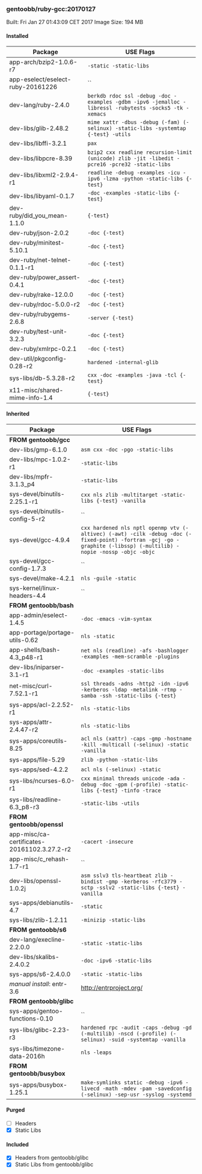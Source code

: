 ### gentoobb/ruby-gcc:20170127

Built: Fri Jan 27 01:43:09 CET 2017
Image Size: 194 MB
#### Installed
Package | USE Flags
--------|----------
app-arch/bzip2-1.0.6-r7 | `-static -static-libs`
app-eselect/eselect-ruby-20161226 | ``
dev-lang/ruby-2.4.0 | `berkdb rdoc ssl -debug -doc -examples -gdbm -ipv6 -jemalloc -libressl -rubytests -socks5 -tk -xemacs`
dev-libs/glib-2.48.2 | `mime xattr -dbus -debug (-fam) (-selinux) -static-libs -systemtap {-test} -utils`
dev-libs/libffi-3.2.1 | `pax`
dev-libs/libpcre-8.39 | `bzip2 cxx readline recursion-limit (unicode) zlib -jit -libedit -pcre16 -pcre32 -static-libs`
dev-libs/libxml2-2.9.4-r1 | `readline -debug -examples -icu -ipv6 -lzma -python -static-libs {-test}`
dev-libs/libyaml-0.1.7 | `-doc -examples -static-libs {-test}`
dev-ruby/did_you_mean-1.1.0 | `{-test}`
dev-ruby/json-2.0.2 | `-doc {-test}`
dev-ruby/minitest-5.10.1 | `-doc {-test}`
dev-ruby/net-telnet-0.1.1-r1 | `-doc {-test}`
dev-ruby/power_assert-0.4.1 | `-doc {-test}`
dev-ruby/rake-12.0.0 | `-doc {-test}`
dev-ruby/rdoc-5.0.0-r2 | `-doc {-test}`
dev-ruby/rubygems-2.6.8 | `-server {-test}`
dev-ruby/test-unit-3.2.3 | `-doc {-test}`
dev-ruby/xmlrpc-0.2.1 | `-doc {-test}`
dev-util/pkgconfig-0.28-r2 | `hardened -internal-glib`
sys-libs/db-5.3.28-r2 | `cxx -doc -examples -java -tcl {-test}`
x11-misc/shared-mime-info-1.4 | `{-test}`
#### Inherited
Package | USE Flags
--------|----------
**FROM gentoobb/gcc** |
dev-libs/gmp-6.1.0 | `asm cxx -doc -pgo -static-libs`
dev-libs/mpc-1.0.2-r1 | `-static-libs`
dev-libs/mpfr-3.1.3_p4 | `-static-libs`
sys-devel/binutils-2.25.1-r1 | `cxx nls zlib -multitarget -static-libs {-test} -vanilla`
sys-devel/binutils-config-5-r2 | ``
sys-devel/gcc-4.9.4 | `cxx hardened nls nptl openmp vtv (-altivec) (-awt) -cilk -debug -doc (-fixed-point) -fortran -gcj -go -graphite (-libssp) (-multilib) -nopie -nossp -objc -objc`
sys-devel/gcc-config-1.7.3 | ``
sys-devel/make-4.2.1 | `nls -guile -static`
sys-kernel/linux-headers-4.4 | ``
**FROM gentoobb/bash** |
app-admin/eselect-1.4.5 | `-doc -emacs -vim-syntax`
app-portage/portage-utils-0.62 | `nls -static`
app-shells/bash-4.3_p48-r1 | `net nls (readline) -afs -bashlogger -examples -mem-scramble -plugins`
dev-libs/iniparser-3.1-r1 | `-doc -examples -static-libs`
net-misc/curl-7.52.1-r1 | `ssl threads -adns -http2 -idn -ipv6 -kerberos -ldap -metalink -rtmp -samba -ssh -static-libs {-test}`
sys-apps/acl-2.2.52-r1 | `nls -static-libs`
sys-apps/attr-2.4.47-r2 | `nls -static-libs`
sys-apps/coreutils-8.25 | `acl nls (xattr) -caps -gmp -hostname -kill -multicall (-selinux) -static -vanilla`
sys-apps/file-5.29 | `zlib -python -static-libs`
sys-apps/sed-4.2.2 | `acl nls (-selinux) -static`
sys-libs/ncurses-6.0-r1 | `cxx minimal threads unicode -ada -debug -doc -gpm (-profile) -static-libs {-test} -tinfo -trace`
sys-libs/readline-6.3_p8-r3 | `-static-libs -utils`
**FROM gentoobb/openssl** |
app-misc/ca-certificates-20161102.3.27.2-r2 | `-cacert -insecure`
app-misc/c_rehash-1.7-r1 | ``
dev-libs/openssl-1.0.2j | `asm sslv3 tls-heartbeat zlib -bindist -gmp -kerberos -rfc3779 -sctp -sslv2 -static-libs {-test} -vanilla`
sys-apps/debianutils-4.7 | `-static`
sys-libs/zlib-1.2.11 | `-minizip -static-libs`
**FROM gentoobb/s6** |
dev-lang/execline-2.2.0.0 | `-static -static-libs`
dev-libs/skalibs-2.4.0.2 | `-doc -ipv6 -static-libs`
sys-apps/s6-2.4.0.0 | `-static -static-libs`
*manual install*: entr-3.6 | http://entrproject.org/
**FROM gentoobb/glibc** |
sys-apps/gentoo-functions-0.10 | ``
sys-libs/glibc-2.23-r3 | `hardened rpc -audit -caps -debug -gd (-multilib) -nscd (-profile) (-selinux) -suid -systemtap -vanilla`
sys-libs/timezone-data-2016h | `nls -leaps`
**FROM gentoobb/busybox** |
sys-apps/busybox-1.25.1 | `make-symlinks static -debug -ipv6 -livecd -math -mdev -pam -savedconfig (-selinux) -sep-usr -syslog -systemd`
#### Purged
- [ ] Headers
- [x] Static Libs

#### Included
- [x] Headers from gentoobb/glibc
- [x] Static Libs from gentoobb/glibc
